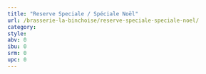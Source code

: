 ```yaml
---
title: "Reserve Speciale / Spéciale Noël"
url: /brasserie-la-binchoise/reserve-speciale-speciale-noel/
category: 
style: 
abv: 0
ibu: 0
srm: 0
upc: 0
---
```


